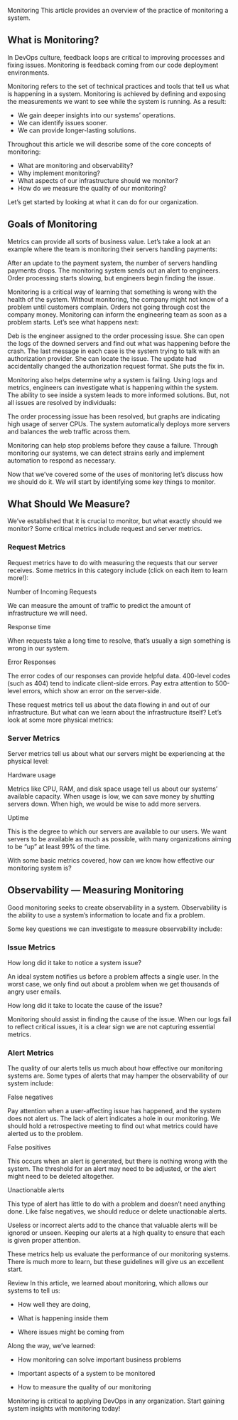 Monitoring
This article provides an overview of the practice of monitoring a system.

## What is Monitoring?

In DevOps culture, feedback loops are critical to improving processes and fixing issues. Monitoring is feedback coming from our code deployment environments.

Monitoring refers to the set of technical practices and tools that tell us what is happening in a system. Monitoring is achieved by defining and exposing the measurements we want to see while the system is running. As a result:

- We gain deeper insights into our systems’ operations.
- We can identify issues sooner.
- We can provide longer-lasting solutions.

Throughout this article we will describe some of the core concepts of monitoring:

- What are monitoring and observability?
- Why implement monitoring?
- What aspects of our infrastructure should we monitor?
- How do we measure the quality of our monitoring?

Let’s get started by looking at what it can do for our organization.

## Goals of Monitoring

Metrics can provide all sorts of business value. Let’s take a look at an example where the team is monitoring their servers handling payments:

After an update to the payment system, the number of servers handling payments drops. The monitoring system sends out an alert to engineers. Order processing starts slowing, but engineers begin finding the issue.

Monitoring is a critical way of learning that something is wrong with the health of the system. Without monitoring, the company might not know of a problem until customers complain. Orders not going through cost the company money. Monitoring can inform the engineering team as soon as a problem starts. Let’s see what happens next:

Deb is the engineer assigned to the order processing issue. She can open the logs of the downed servers and find out what was happening before the crash. The last message in each case is the system trying to talk with an authorization provider. She can locate the issue. The update had accidentally changed the authorization request format. She puts the fix in.

Monitoring also helps determine why a system is failing. Using logs and metrics, engineers can investigate what is happening within the system. The ability to see inside a system leads to more informed solutions. But, not all issues are resolved by individuals:

The order processing issue has been resolved, but graphs are indicating high usage of server CPUs. The system automatically deploys more servers and balances the web traffic across them.

Monitoring can help stop problems before they cause a failure. Through monitoring our systems, we can detect strains early and implement automation to respond as necessary.

Now that we’ve covered some of the uses of monitoring let’s discuss how we should do it. We will start by identifying some key things to monitor.

## What Should We Measure?

We’ve established that it is crucial to monitor, but what exactly should we monitor? Some critical metrics include request and server metrics.

### Request Metrics

Request metrics have to do with measuring the requests that our server receives. Some metrics in this category include (click on each item to learn more!):

Number of Incoming Requests

We can measure the amount of traffic to predict the amount of infrastructure we will need.

Response time

When requests take a long time to resolve, that’s usually a sign something is wrong in our system.

Error Responses

The error codes of our responses can provide helpful data. 400-level codes (such as 404) tend to indicate client-side errors. Pay extra attention to 500-level errors, which show an error on the server-side.

These request metrics tell us about the data flowing in and out of our infrastructure. But what can we learn about the infrastructure itself? Let’s look at some more physical metrics:

### Server Metrics

Server metrics tell us about what our servers might be experiencing at the physical level:

Hardware usage

Metrics like CPU, RAM, and disk space usage tell us about our systems’ available capacity. When usage is low, we can save money by shutting servers down. When high, we would be wise to add more servers.

Uptime

This is the degree to which our servers are available to our users. We want servers to be available as much as possible, with many organizations aiming to be “up” at least 99% of the time.

With some basic metrics covered, how can we know how effective our monitoring system is?

## Observability — Measuring Monitoring

Good monitoring seeks to create observability in a system. Observability is the ability to use a system’s information to locate and fix a problem.

Some key questions we can investigate to measure observability include:

### Issue Metrics

How long did it take to notice a system issue?

An ideal system notifies us before a problem affects a single user. In the worst case, we only find out about a problem when we get thousands of angry user emails.

How long did it take to locate the cause of the issue?

Monitoring should assist in finding the cause of the issue. When our logs fail to reflect critical issues, it is a clear sign we are not capturing essential metrics.

### Alert Metrics

The quality of our alerts tells us much about how effective our monitoring systems are. Some types of alerts that may hamper the observability of our system include:

False negatives

Pay attention when a user-affecting issue has happened, and the system does not alert us. The lack of alert indicates a hole in our monitoring. We should hold a retrospective meeting to find out what metrics could have alerted us to the problem.

False positives

This occurs when an alert is generated, but there is nothing wrong with the system. The threshold for an alert may need to be adjusted, or the alert might need to be deleted altogether.

Unactionable alerts

This type of alert has little to do with a problem and doesn’t need anything done. Like false negatives, we should reduce or delete unactionable alerts.

Useless or incorrect alerts add to the chance that valuable alerts will be ignored or unseen. Keeping our alerts at a high quality to ensure that each is given proper attention.

These metrics help us evaluate the performance of our monitoring systems. There is much more to learn, but these guidelines will give us an excellent start.

Review
In this article, we learned about monitoring, which allows our systems to tell us:

- How well they are doing,

- What is happening inside them

- Where issues might be coming from

Along the way, we’ve learned:

- How monitoring can solve important business problems

- Important aspects of a system to be monitored

- How to measure the quality of our monitoring

Monitoring is critical to applying DevOps in any organization. Start gaining system insights with monitoring today!
